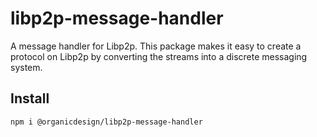 # libp2p-message-handler

A message handler for Libp2p. This package makes it easy to create a protocol on Libp2p by converting the streams into a discrete messaging system.

## Install

```
npm i @organicdesign/libp2p-message-handler
```
